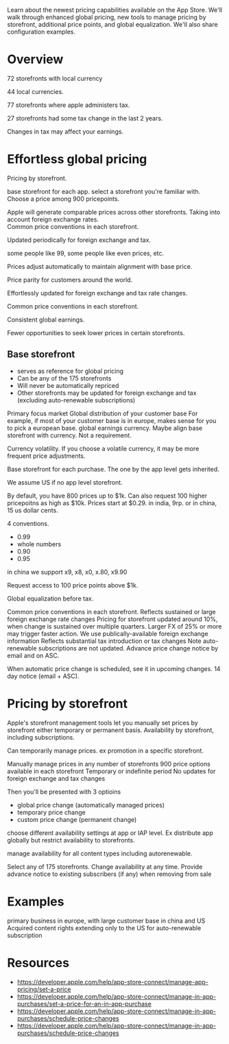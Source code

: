 Learn about the newest pricing capabilities available on the App Store. We'll walk through enhanced global pricing, new tools to manage pricing by storefront, additional price points, and global equalization. We'll also share configuration examples.

# Overview

72 storefronts with local currency

44 local currencies.  

77 storefronts where apple administers tax.

27 storefronts had some tax change in the last 2 years.

Changes in tax may affect your earnings.  

# Effortless global pricing

Pricing by storefront.

base storefront for each app.  select a storefront you're familiar with.  Choose a price among 900 pricepoints.

Apple will generate comparable prices across other storefronts.  Taking into account foreign exchange rates.  
Common price conventions in each storefront.  

Updated periodically for foreign exchange and tax.

some people like 99, some people like even prices, etc.

Prices adjust automatically to maintain alignment with base price.

Price parity for customers around the world.  

Effortlessly updated for foreign exchange and tax rate changes.

Common price conventions in each storefront.  

Consistent global earnings.

Fewer opportunities to seek lower prices in certain storefronts.

## Base storefront
* serves as reference for global pricing
* Can be any of the 175 storefronts
* Will never be automatically repriced
* Other storefronts may be updated for foreign exchange and tax (excluding auto-renewable subscriptions)

Primary focus market
Global distribution of your customer base
For example, if most of your customer base is in europe, makes sense for you to pick a european base.
global earnings currency.  Maybe align base storefront with currency.  Not a requirement.

Currency volatility.  If you choose a volatile currency, it may be more frequent price adjustments.

Base storefront for each purchase.  The one by the app level gets inherited.

We assume US if no app level storefront.

By default, you have 800 prices up to $1k.  Can also request 100 higher pricepoitns as high as $10k.  Prices start at $0.29.  in india, 9rp.  or in china, 15 us dollar cents.

4 conventions.
* 0.99
* whole numbers
* 0.90
* 0.95

in china we support x9, x8, x0, x.80, x9.90

Request access to 100 price points above $1k.

Global equalization before tax.

Common price conventions in each storefront.
Reflects sustained or large foreign exchange rate changes
Pricing for storefront updated around 10%, when change is sustained over multiple quarters.
Larger FX of 25% or more may trigger faster action.  We use publically-available foreign exchange information
Reflects substantial tax introduction or tax changes
Note auto-renewable subscriptions are not updated.
Advance price change notice by email and on ASC.

When automatic price change is scheduled, see it in upcoming changes.
14 day notice (email + ASC).  



# Pricing by storefront

Apple's storefront management tools let you manually set prices by storefront either temporary or permanent basis.
Availability by storefront, including subscriptions.

Can temporarily manage prices.  ex promotion in a specific storefront.

Manually manage prices in any number of storefronts
900 price options available in each storefront
Temporary or indefinite period
No updates for foreign exchange and tax changes

Then you'll be presented with 3 optioins
* global price change (automatically managed prices)
* temporary price change
* custom price change (permanent change)

choose different availability settings at app or IAP level.  Ex distribute app globally but restrict availability to storefronts.

manage availability for all content types including autorenewable.

Select any of 175 storefronts.
Change availability at any time.
Provide advance notice to existing subscribers (if any) when removing from sale
# Examples

primary business in europe, with large customer base in china and US
Acquired content rights extending only to the US for auto-renewable subscription



# Resources

* https://developer.apple.com/help/app-store-connect/manage-app-pricing/set-a-price
* https://developer.apple.com/help/app-store-connect/manage-in-app-purchases/set-a-price-for-an-in-app-purchase
* https://developer.apple.com/help/app-store-connect/manage-in-app-purchases/schedule-price-changes
* https://developer.apple.com/help/app-store-connect/manage-in-app-purchases/schedule-price-changes


